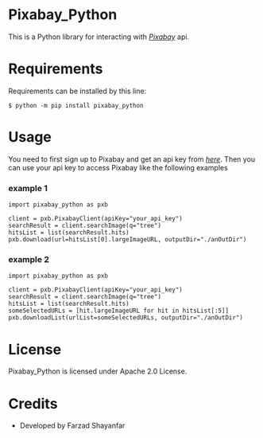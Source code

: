 # Pixabay_Python
This is a Python library for interacting with *[Pixabay](https://pixabay.com/)* api. 

# Requirements
Requirements can be installed by this line:

```
$ python -m pip install pixabay_python
```

# Usage
You need to first sign up to Pixabay and get an api key from *[here](https://pixabay.com/service/about/api/)*. 
Then you can use your api key to access Pixabay like the 
following examples

### example 1
```
import pixabay_python as pxb

client = pxb.PixabayClient(apiKey="your_api_key") 
searchResult = client.searchImage(q="tree")
hitsList = list(searchResult.hits)
pxb.download(url=hitsList[0].largeImageURL, outputDir="./anOutDir")
```

### example 2
```
import pixabay_python as pxb

client = pxb.PixabayClient(apiKey="your_api_key") 
searchResult = client.searchImage(q="tree")
hitsList = list(searchResult.hits)
someSelectedURLs = [hit.largeImageURL for hit in hitsList[:5]]
pxb.downloadList(urlList=someSelectedURLs, outputDir="./anOutDir")
```

# License
Pixabay_Python is licensed under Apache 2.0 License.

# Credits
+ Developed by Farzad Shayanfar